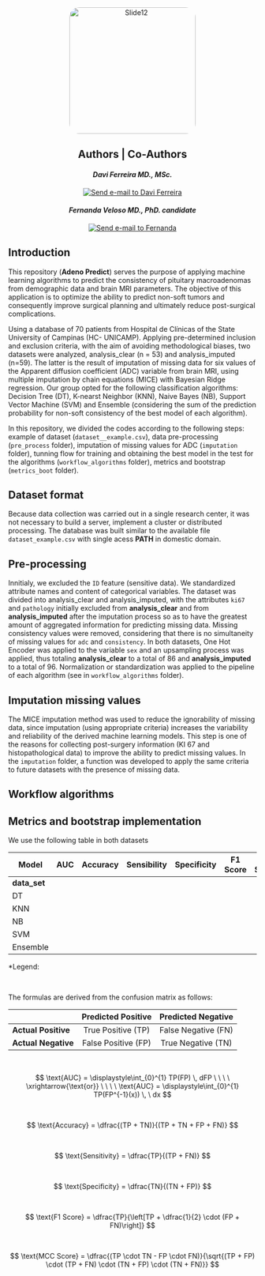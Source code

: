 <div align="center">
  <img src="https://github.com/davifmdhack/adeno_predict/assets/109975635/4d219850-2f80-481e-b1f3-32b4efb85165" alt="Slide12" style="width: 256px; border-radius: 20px;"/>
</div>

<div align = "center";> 

## Authors | Co-Authors

#### *Davi Ferreira MD., MSc.* 
[![Send e-mail to Davi Ferreira](https://img.shields.io/badge/Gmail-D14836?style=for-the-badge&logo=gmail&logoColor=white)](mailto:davi.ferreira.soares@gmail.com)
#### *Fernanda Veloso MD., PhD. candidate* 
[![Send e-mail to Fernanda](https://img.shields.io/badge/Gmail-D14836?style=for-the-badge&logo=gmail&logoColor=white)](mailto:fernandavelosop@gmail.com)

</div>

## **Introduction**
<p style="text-align: justify;">
  
This repository (__Adeno Predict__) serves the purpose of applying machine learning algorithms to predict the consistency of pituitary macroadenomas from demographic data and brain MRI parameters. 
The objective of this application is to optimize the ability to predict non-soft tumors and consequently improve surgical planning and ultimately reduce post-surgical complications.    
  
Using a database of 70 patients from Hospital de Clínicas of the State University of Campinas (HC- UNICAMP). Applying pre-determined inclusion and exclusion criteria, with the aim 
of avoiding methodological biases, two datasets were analyzed, analysis_clear (n = 53) and analysis_imputed (n=59). The latter is the result of imputation of missing data for six values 
of the Apparent diffusion coefficient (ADC) variable from brain MRI, using multiple imputation by chain  equations (MICE) with Bayesian Ridge regression. Our group opted for the following 
classification algorithms: Decision Tree (DT), K-nearst Neighbor (KNN), Naive Bayes (NB), Support Vector Machine (SVM) and Ensemble (considering the sum of the prediction probability for 
non-soft consistency of the best model of each algorithm).

In this repository, we divided the codes according to the following steps: example of dataset (`dataset__example.csv`), data pre-processing (`pre_process` folder), imputation of missing values 
for ADC (`imputation` folder), tunning flow for training and obtaining the best model in the test for the algorithms (`workflow_algorithms` folder), metrics and bootstrap (`metrics_boot` folder).

</p>

## **Dataset format**
<p style="text-align: justify;">
  
Because data collection was carried out in a single research center, it was not necessary to build a server, implement a cluster or distributed processing. The database was built similar to 
the available file `dataset_example.csv` with single acess __PATH__ in domestic domain.

</p>

## **Pre-processing**
<p style="text-align: justify;">
  
Innitialy, we excluded the `ID` feature (sensitive data). We standardized attribute names and content of categorical variables. The dataset was divided into analysis_clear and analysis_imputed, 
with the attributes `ki67` and `pathology` initially excluded from **analysis_clear** and from **analysis_imputed** after the imputation process so as to have the greatest amount of aggregated information 
for predicting missing data. Missing consistency values were removed, considering that there is no simultaneity of missing values for `adc` and `consistency`. In both datasets, One Hot Encoder was 
applied to the variable `sex` and an upsampling process was applied, thus totaling **analysis_clear** to a total of 86 and **analysis_imputed** to a total of 96. Normalization or standardization was 
applied to the pipeline of each algorithm (see in `workflow_algorithms` folder).

</p>

## **Imputation missing values**

<p style="text-align: justify;">

The MICE imputation method was used to reduce the ignorability of missing data, since imputation (using appropriate criteria) increases the variability and reliability of the derived machine learning models.
This step is one of the reasons for collecting post-surgery information (KI 67 and histopathological data) to improve the ability to predict missing values. In the `imputation` folder, a function was developed 
to apply the same criteria to future datasets with the presence of missing data.

</p>

## **Workflow algorithms**

<p style="text-align: justify;">


</p>

## **Metrics and bootstrap implementation**

We use the following table in both datasets  

| Model    | AUC  | Accuracy | Sensibility | Specificity | F1 Score | MCC Score |
|----------|------|----------|-------------|-------------|----------|-----------|
|**data_set**   |        |   |             |             |          |           |
| DT       |      |          |             |             |          |           |
| KNN      |      |          |             |             |          |           |
| NB       |      |          |             |             |          |           |
| SVM      |      |          |             |             |          |           |
| Ensemble |      |          |             |             |          |           |

*Legend: 

<br>

The formulas are derived from the confusion matrix as follows:

|                   | **Predicted Positive** | **Predicted Negative** |
|-------------------|:----------------------:|:----------------------:|
| **Actual Positive** | True Positive (TP)     | False Negative (FN)    |
| **Actual Negative** | False Positive (FP)    | True Negative (TN)     |

<br>

$$
\text{AUC} = \displaystyle\int_{0}^{1} TP(FP) \, dFP \ \ \ \  \xrightarrow{\text{or}}  \ \ \ \ \text{AUC} = \displaystyle\int_{0}^{1} TP(FP^{-1}(x))  \, \ dx
$$

<br>

$$
\text{Accuracy} = \dfrac{(TP + TN)}{(TP + TN + FP + FN)}
$$

<br>

$$
\text{Sensitivity} = \dfrac{TP}{(TP + FN)}
$$

<br>

$$
\text{Specificity} = \dfrac{TN}{(TN + FP)}
$$

<br>

$$
\text{F1 Score} = \dfrac{TP}{\left[TP + \dfrac{1}{2} \cdot (FP + FN)\right]}
$$

<br>

$$
\text{MCC Score} = \dfrac{(TP \cdot TN - FP \cdot FN)}{\sqrt{(TP + FP) \cdot (TP + FN) \cdot (TN + FP) \cdot (TN + FN)}}
$$
